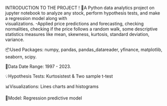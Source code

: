 INTRODUCTION TO THE PROJECT !
👋A Python data analytics project on jupyter notebook to analyze any stock, perform hypothesis tests, and make a regression model along with     
   visualizations.
  -Applied price predictions and forecasting, checking normalities, checking if the price follows a random walk, some descriptive statistics 
   measures like mean, skewness, kurtosis, standard deviation, variance.

📦Used Packages:
   numpy, pandas, pandas_datareader, yfinance, matplotlib, seaborn, scipy.

📅Data Date Range:
   1997 - 2023.

💡Hypothesis Tests:
   Kurtosistest & Two sample t-test

📊Visualizations:
   Lines charts and histograms

🧪Model:
   Regression predictive model

